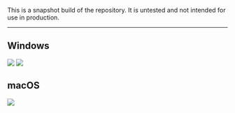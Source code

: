 This is a snapshot build of the repository.
It is untested and not intended for use in production.

----

## Windows
[![](https://img.shields.io/github/downloads/manga-download/haruneko/{TAG}/{WIN_64_ZIP}.svg?label=Windows%2064-Bit%20Portable%20%28zip%29&logo=windows&logoColor=00a1f1)](https://github.com/manga-download/haruneko/releases/download/{TAG}/{WIN_64_ZIP})
[![](https://img.shields.io/github/downloads/manga-download/haruneko/{TAG}/{WIN_32_ZIP}.svg?label=Windows%2032-Bit%20Portable%20%28zip%29&logo=windows&logoColor=00a1f1)](https://github.com/manga-download/haruneko/releases/download/{TAG}/{WIN_32_ZIP})

## macOS
[![](https://img.shields.io/github/downloads/manga-download/haruneko/{TAG}/{MACOS_64_DMG}.dmg.svg?label=macOS%2064-Bit%20%28dmg%29&logo=apple&logoColor=%23a2aaad)](https://github.com/manga-download/haruneko/releases/download/{TAG}/{MACOS_64_DMG}.dmg)